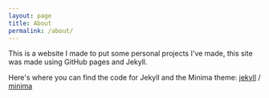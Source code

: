 ```yaml
---
layout: page
title: About
permalink: /about/
---
```


This is a website I made to put some personal projects I've made, this site was made using GitHub pages and Jekyll.

Here's where you can find the code for Jekyll and the Minima theme:
[jekyll][jekyll-organization] /
[minima](https://github.com/jekyll/minima)

[jekyll-organization]: https://github.com/jekyll
